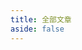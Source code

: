 ```yaml
---
title: 全部文章
aside: false
---
```


<script setup>
import Article from '@/components/pages/Article.vue'
</script>

<Article />